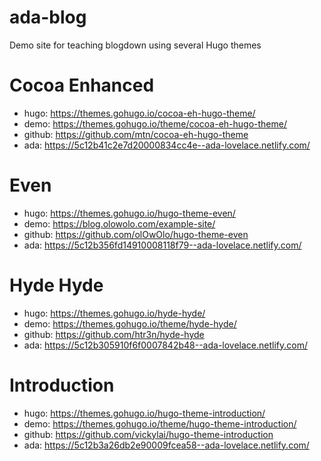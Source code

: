 # ada-blog
Demo site for teaching blogdown using several Hugo themes

# Cocoa Enhanced

- hugo: https://themes.gohugo.io/cocoa-eh-hugo-theme/
- demo: https://themes.gohugo.io/theme/cocoa-eh-hugo-theme/
- github: https://github.com/mtn/cocoa-eh-hugo-theme
- ada: https://5c12b41c2e7d20000834cc4e--ada-lovelace.netlify.com/

# Even

- hugo: https://themes.gohugo.io/hugo-theme-even/
- demo: https://blog.olowolo.com/example-site/
- github: https://github.com/olOwOlo/hugo-theme-even
- ada: https://5c12b356fd14910008118f79--ada-lovelace.netlify.com/

# Hyde Hyde

- hugo: https://themes.gohugo.io/hyde-hyde/
- demo: https://themes.gohugo.io/theme/hyde-hyde/
- github: https://github.com/htr3n/hyde-hyde
- ada: https://5c12b305910f6f0007842b48--ada-lovelace.netlify.com/

# Introduction

- hugo: https://themes.gohugo.io/hugo-theme-introduction/
- demo: https://themes.gohugo.io/theme/hugo-theme-introduction/
- github: https://github.com/vickylai/hugo-theme-introduction
- ada: https://5c12b3a26db2e90009fcea58--ada-lovelace.netlify.com/
